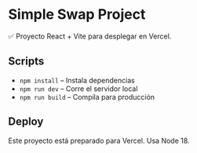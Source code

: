 
# Simple Swap Project

✅ Proyecto React + Vite para desplegar en Vercel.

## Scripts

- `npm install` – Instala dependencias
- `npm run dev` – Corre el servidor local
- `npm run build` – Compila para producción

## Deploy

Este proyecto está preparado para Vercel. Usa Node 18.

